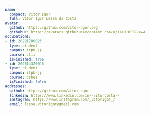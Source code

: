 ```yaml
---
name:
  compact: Vitor Igor
  full: Vitor Igor Lessa da Costa
avatar:
  github: https://github.com/vitor-igor.png
  githubUC: https://avatars.githubusercontent.com/u/140018537?v=4
occupations:
- id: 20221780025
  type: student
  campus: ifpb-jp
  course: ctii
  isFinished: true
- id: 202514320016
  type: student
  campus: ifpb-jp
  course: csbes
  isFinished: false
addresses:
  github: https://github.com/vitor-igor
  linkedin: https://www.linkedin.com/in/-vitorcosta-/
  instagram: https://www.instagram.com/_vitorigor_/
  email: lessa.vitorigor@gmail.com
---
```

